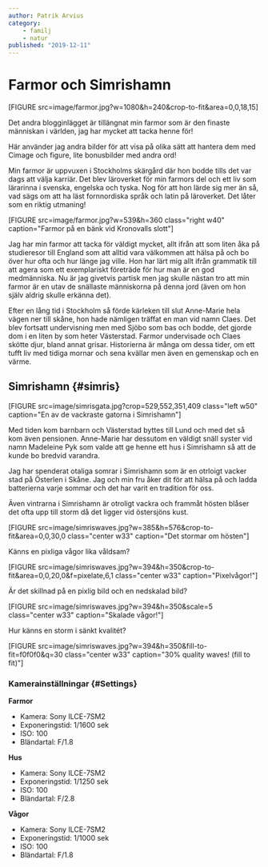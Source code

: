 ```yaml
---
author: Patrik Arvius
category:
    - familj
    - natur
published: "2019-12-11"
---
```

Farmor och Simrishamn
==================================

[FIGURE src=image/farmor.jpg?w=1080&h=240&crop-to-fit&area=0,0,18,15]

Det andra blogginlägget är tillängnat min farmor som är den finaste människan i världen, jag har mycket att tacka henne för!

<!--more-->

Här använder jag andra bilder för att visa på olika sätt att hantera dem med Cimage och figure, lite bonusbilder med andra ord!

Min farmor är uppvuxen i Stockholms skärgård där hon bodde tills det var dags att välja karriär. Det blev läroverket för min farmors del och ett liv som lärarinna i svenska, engelska och tyska. Nog för att hon lärde sig mer än så, vad sägs om att ha läst fornnordiska språk och latin på läroverket. Det låter som en riktig utmaning!

[FIGURE src=image/farmor.jpg?w=539&h=360 class="right w40" caption="Farmor på en bänk vid Kronovalls slott"]

Jag har min farmor att tacka för väldigt mycket, allt ifrån att som liten åka på studieresor till England som att alltid vara välkommen att hälsa på och bo över hur ofta och hur länge jag ville. Hon har lärt mig allt ifrån grammatik till att agera som ett exemplariskt företräde för hur man är en god medmänniska. Nu är jag givetvis partisk men jag skulle nästan tro att min farmor är en utav de snällaste människorna på denna jord (även om hon själv aldrig skulle erkänna det).

Efter en lång tid i Stockholm så förde kärleken till slut Anne-Marie hela vägen ner till skåne, hon hade nämligen träffat en man vid namn Claes. Det blev fortsatt undervisning men med Sjöbo som bas och bodde, det gjorde dom i en liten by som heter Västerstad. Farmor undervisade och Claes skötte djur, bland annat grisar. Historierna är många om dessa tider, om ett tufft liv med tidiga mornar och sena kvällar men även en gemenskap och en värme.

Simrishamn {#simris}
-----------------------------------

[FIGURE src=image/simrisgata.jpg?crop=529,552,351,409 class="left w50" caption="En av de vackraste gatorna i Simrishamn"]

Med tiden kom barnbarn och Västerstad byttes till Lund och med det så kom även pensionen. Anne-Marie har dessutom en väldigt snäll syster vid namn Madeleine Pyk som valde att ge henne ett hus i Simrishamn så att de kunde bo bredvid varandra.

Jag har spenderat otaliga somrar i Simrishamn som är en otrloigt vacker stad på Österlen i Skåne. Jag och min fru åker dit för att hälsa på och ladda batterierna varje sommar och det har varit en tradition för oss.

<div style="clear: both">
<p>
Även vintrarna i Simrishamn är otroligt vackra och frammåt hösten blåser det ofta upp till storm då det ligger vid östersjöns kust.
</p>
</div>

[FIGURE src=image/simriswaves.jpg?w=385&h=576&crop-to-fit&area=0,0,30,0 class="center w33" caption="Det stormar om hösten"]


Känns en pixliga vågor lika våldsam?

[FIGURE src=image/simriswaves.jpg?w=394&h=350&crop-to-fit&area=0,0,20,0&f=pixelate,6,1 class="center w33" caption="Pixelvågor!"]

Är det skillnad på en pixlig bild och en nedskalad bild?

[FIGURE src=image/simriswaves.jpg?w=394&h=350&scale=5 class="center w33" caption="Skalade vågor!"]

Hur känns en storm i sänkt kvalitét?

[FIGURE src=image/simriswaves.jpg?w=394&h=350&fill-to-fit=f0f0f0&q=30 class="center w33" caption="30% quality waves! (fill to fit)"]

### Kamerainställningar {#Settings}

**Farmor**

* Kamera: Sony ILCE-7SM2
* Exponeringstid: 1/1600 sek
* ISO: 100
* Bländartal: F/1.8

**Hus**

* Kamera: Sony ILCE-7SM2
* Exponeringstid: 1/1250 sek
* ISO: 100
* Bländartal: F/2.8

**Vågor**

* Kamera: Sony ILCE-7SM2
* Exponeringstid: 1/1000 sek
* ISO: 100
* Bländartal: F/1.8
